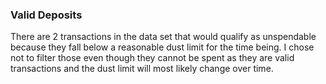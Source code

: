 ### Valid Deposits

There are 2 transactions in the data set that would qualify as unspendable because
they fall below a reasonable dust limit for the time being. I chose not to filter those
even though they cannot be spent as they are valid transactions and the dust limit will
most likely change over time.
